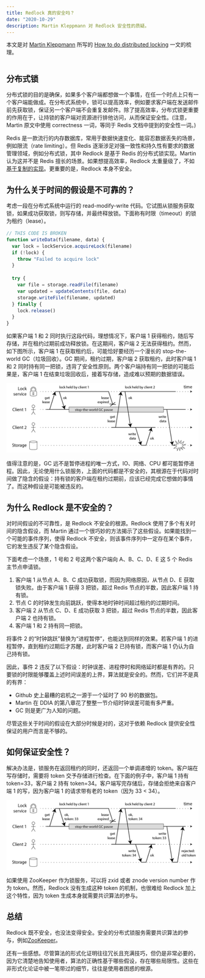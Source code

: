 ```yaml
---
title: Redlock 真的安全吗？
date: "2020-10-29"
description: Martin Kleppmann 对 Redlock 安全性的质疑。
---
```


本文是对 [Martin Kleppmann](https://martin.kleppmann.com/) 所写的 [How to do distributed locking](https://martin.kleppmann.com/2016/02/08/how-to-do-distributed-locking.html) 一文的梳理。

```toc

```

## 分布式锁

分布式锁的目的是确保，如果多个客户端都想做一个事情，在任一个时点上只有一个客户端能做成。在分布式系统中，锁可以提高效率，例如要求客户端在发送邮件前先获取锁，保证另一个客户端不会重复发邮件。除了提高效率，分布式锁更重要的作用在于，让持锁的客户端对资源进行排他访问，从而保证安全性。(注意，Martin 原文中使用 correctness 一词，等同于 Redis 文档中提到的安全性一词。)

Redis 是一款流行的内存数据库，常用于数据快速变化、能容忍数据丢失的场景，例如限流（rate limiting）。但 Redis 逐渐涉足对强一致性和持久性有要求的数据管理领域，例如分布式锁，其中 Redlock 是基于 Redis 的分布式锁实现。Martin 认为这并不是 Redis 擅长的场景。如果想提高效率，Redlock 太重量级了，不如[基于复制的实现](https://yiksanchan.com/distributed-locks-with-redis/#%E5%9F%BA%E4%BA%8E%E5%A4%8D%E5%88%B6%E7%9A%84%E5%AE%9E%E7%8E%B0)。更重要的是，Redlock 本身不安全。

## 为什么关于时间的假设是不可靠的？

考虑一段在分布式系统中运行的 read-modify-write 代码。它试图从锁服务获取锁，如果成功获取锁，则写存储，并最终释放锁。下面称有时限（timeout）的锁为租约（lease）。

```javascript
// THIS CODE IS BROKEN
function writeData(filename, data) {
  var lock = lockService.acquireLock(filename)
  if (!lock) {
    throw "Failed to acquire lock"
  }

  try {
    var file = storage.readFile(filename)
    var updated = updateContents(file, data)
    storage.writeFile(filename, updated)
  } finally {
    lock.release()
  }
}
```

如果客户端 1 和 2 同时执行这段代码，理想情况下，客户端 1 获得租约，随后写存储，并在租约过期前成功释放锁。在这期间，客户端 2 无法获得租约。然而，如下图所示，客户端 1 在获取租约后，可能恰好要经历一个漫长的 stop-the-world GC（垃圾回收）。GC 期间，租约过期，客户端 2 获取租约，此时客户端 1 和 2 同时持有同一把锁，违背了安全性原则。两个客户端持有同一把锁的可能后果是，客户端 1 在结束垃圾回收后，接着写存储，造成难以预期的数据错误。

![GC pause breaks safety](./gc-pause-breaks-safety.png)

值得注意的是，GC 远不是暂停进程的唯一方式，IO、网络、CPU 都可能暂停进程。因此，无论使用什么锁服务，上面的代码都是不安全的，其根源在于代码对时间做了隐含的假设：持有锁的客户端在租约过期前，应该已经完成它想做的事情了。而这种假设是可能被违反的。

## 为什么 Redlock 是不安全的？

对时间假设的不可靠性，是 Redlock 不安全的根源。Redlock 使用了多个有关时间的隐含假设，而 Martin 通过一个很巧妙的方法揭示了这些假设。如果能找到一个可能的事件序列，使得 Redlock 不安全，则该事件序列中一定存在某个事件，它的发生违反了某个隐含假设。

下面考虑一个场景，1 号和 2 号这两个客户端向 A、B、C、D、E 这 5 个 Redis 主节点申请锁。

1. 客户端 1 从节点 A、B、C 成功获取锁，而因为网络原因，从节点 D、E 获取锁失败。由于客户端 1 获得 3 把锁，超过 Redis 节点的半数，因此客户端 1 持有锁。
2. 节点 C 的时钟发生向前跳跃，使得本地时钟时间超过租约的过期时间。
3. 客户端 2 从节点 C、D、E 成功获取 3 把锁，超过 Redis 节点的半数，因此客户端 2 也持有锁。
4. 客户端 1 和 2 持有同一把锁。

将事件 2 的“时钟跳跃”替换为“进程暂停”，也能达到同样的效果。若客户端 1 的进程暂停，直到租约过期后才苏醒，此时客户端 2 已持有锁，而客户端 1 仍认为自己持有锁。

因此，事件 2 违反了以下假设：时钟误差、进程停时和网络延时都是有界的。只要锁的时限能够覆盖上述时间误差的上界，算法就是安全的。然而，它们并不是真的有界：

- Github 史上最糟的宕机之一源于一个延时了 90 秒的数据包。
- Martin 在 DDIA 的第八章花了整整一节介绍时钟误差可能有多严重。
- GC 则是更广为人知的问题。

尽管这些关于时间的假设在大部分时候是对的，这对于依赖 Redlock 提供安全性保证的用户而言是不够的。

## 如何保证安全性？

解决办法是，锁服务在返回租约的同时，还返回一个单调递增的 token。客户端在写存储时，需要将 token 交予存储进行检查。在下面的例子中，客户端 1 持有 token=33，客户端 2 持有 token=34。客户端写完存储后，存储会拒绝来自客户端 1 的写，因为客户端 1 的请求带有老的 token（因为 33 < 34）。

![Fencing token ensures safety](./fencing-token-ensures-safety.png)

如果使用 ZooKeeper 作为锁服务，可以将 zxid 或者 znode version number 作为 token。然而，Redlock 没有生成这种 token 的机制，也很难给 Redlock 加上这个特性，因为 token 生成本身就需要共识算法的参与。

## 总结

Redlock 既不安全，也没法变得安全。安全的分布式锁服务需要共识算法的参与，例如[ZooKeeper](https://curator.apache.org/curator-recipes/index.html)。

还有一些感想。尽管算法的形式化证明往往冗长且充满技巧，但仍是非常必要的，因为它清楚地告知使用者，算法的正确性基于哪些假设，存在哪些局限性。这些在非形式化论证中被一笔带过的细节，往往是使用者困惑的根源。
